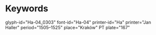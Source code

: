 # Keywords
glyph-id="Ha-04_0303"
font-id="Ha-04"
printer-id="Ha"
printer="Jan Haller"
period="1505–1525"
place="Kraków"
PT plate="167"
